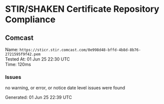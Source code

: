 # STIR/SHAKEN Certificate Repository Compliance

## Comcast

Name: `https://sticr.stir.comcast.com/0e998d48-bffd-4b8d-8b76-2721595f9f42.pem`\
Tested At: 01 Jun 25 22:30 UTC\
Time: 120ms

### Issues

no warning, or error, or notice date level issues were found

Generated: 01 Jun 25 22:39 UTC